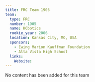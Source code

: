 ```yaml
---
title: FRC Team 1905
team:
  type: FRC
  number: 1905
  name: KCbotics
  rookie_year: 2006
  location: Kansas City, MO, USA
  sponsors:
    - Ewing Marion Kauffman Foundation
    - Alta Vista High School
  links:
    Website: 
---
```

No content has been added for this team